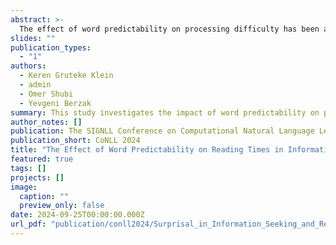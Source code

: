 ```yaml
---
abstract: >-
  The effect of word predictability on processing difficulty has been a central topic of investigation in psycholinguistics. Here, we use a broad coverage reading corpus in English to examine three language processing regimes that are common in daily life but have not been addressed with respect to this question: information seeking, repeated processing, and the combination of the two. Using standard, reading regime agnostic surprisal estimates, we find that the prediction of surprisal theory regarding a logarithmic relation between word predictability and processing time extends to these regimes. However, when examining surprisal estimates using regime-specific contexts, we also obtain two findings which are at odds with the predictions of surprisal theory. First, we find that in information seeking, such estimates do not improve the predictive power of processing times compared to surprisals from standard regime-agnostic contexts. Further, repeated presentation contexts yield near zero surprisal estimates with null effects on repeated processing times. These results suggest a misalignment of memory and context representation mechanisms between humans and current language models.
slides: ""
publication_types:
  - "1"
authors:
  - Keren Gruteke Klein
  - admin
  - Omer Shubi
  - Yevgeni Berzak
summary: This study investigates the impact of word predictability on processing difficulty in different reading contexts, including information seeking and repeated processing. While general predictions about the relationship between word predictability and processing time hold, specific contexts reveal discrepancies with surprisal theory, indicating potential misalignments between human cognitive mechanisms and existing language models.
author_notes: []
publication: The SIGNLL Conference on Computational Natural Language Learning (CoNLL) 2024
publication_short: CoNLL 2024
title: "The Effect of Word Predictability on Reading Times in Information Seeking and Repeated Reading"
featured: true
tags: []
projects: []
image:
  caption: ""
  preview_only: false
date: 2024-09-25T00:00:00.000Z
url_pdf: "publication/conll2024/Surprisal_in_Information_Seeking_and_Repeated_Reading.pdf"
---
```

